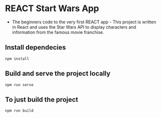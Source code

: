 # REACT Start Wars App
 - The beginners code to the very first REACT app - 
This project is written in React and uses the Star Wars API to display characters and information from the famous movie franchise.

## Install dependecies
    npm install

## Build and serve the project locally
    npm run serve

## To just build the project
    npm run build